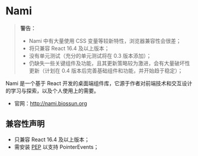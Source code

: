 # Nami

> **警告：**
>
> -   Nami 中有大量使用 CSS 变量等较新特性，浏览器兼容性会很差；
> -   将只兼容 React 16.4 及以上版本；
> -   没有单元测试（充分的单元测试将在 0.3 版本添加）；
> -   仍缺失一些关键组件及功能，且其更新策略较为激进，会有大量破坏性更新（计划在 0.4 版本后完善基础组件和功能，并开始趋于稳定）；

Nami 是一个基于 React 开发的桌面端组件库，它源于作者对前端技术和交互设计的学习与探索，以及个人使用上的需要。

-   官网：http://nami.biossun.org

## 兼容性声明

-   只兼容 React 16.4 及以上版本；
-   需安装 [PEP](https://github.com/jquery/PEP) 以支持 PointerEvents；
